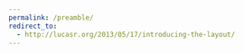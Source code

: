 ```yaml
---
permalink: /preamble/
redirect_to:
  - http://lucasr.org/2013/05/17/introducing-the-layout/
---
```


